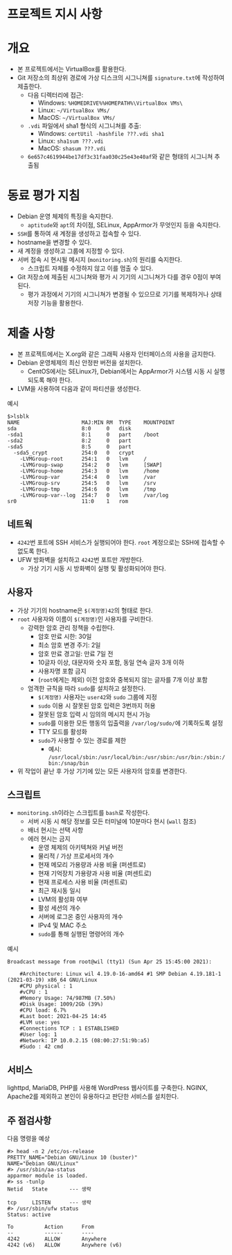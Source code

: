 # 프로젝트 지시 사항

# 개요

- 본 프로젝트에서는 VirtualBox를 활용한다.
- Git 저장소의 최상위 경로에 가상 디스크의 시그니쳐를 `signature.txt`에 작성하여 제출한다.
  - 다음 디렉터리에 접근:
    - Windows: `%HOMEDRIVE%%HOMEPATH%\VirtualBox VMs\`
    - Linux: `~/VirtualBox VMs/`
    - MacOS: `~/VirtualBox VMs/`
  - `.vdi` 파일에서 sha1 형식의 시그니쳐를 추출:
    - Windows: `certUtil -hashfile ???.vdi sha1`
    - Linux: `sha1sum ???.vdi`
    - MacOS: `shasum ???.vdi`
  - `6e657c4619944be17df3c31faa030c25e43e40af`와 같은 형태의 시그니쳐 추출됨

# 동료 평가 지침

- Debian 운영 체제의 특징을 숙지한다.
  - `aptitude`와 `apt`의 차이점, SELinux, AppArmor가 무엇인지 등을 숙지한다.
- `SSH`를 통하여 새 계정을 생성하고 접속할 수 있다.
- hostname을 변경할 수 있다.
- 새 계정을 생성하고 그룹에 지정할 수 있다.
- 서버 접속 시 현시될 메시지 (`monitoring.sh`)의 원리를 숙지한다.
  - 스크립트 자체를 수정하지 않고 이를 멈출 수 있다.
- Git 저장소에 제출된 시그니쳐와 평가 시 기기의 시그니쳐가 다를 경우 0점이 부여된다.
  - 평가 과정에서 기기의 시그니쳐가 변경될 수 있으므로 기기를 복제하거나 상태 저장 기능을 활용한다.

# 제출 사항

- 본 프로젝트에서는 X.org와 같은 그래픽 사용자 인터페이스의 사용을 금지한다.
- Debian 운영체제의 최신 안정판 버전을 설치한다. 
  - CentOS에서는 SELinux가, Debian에서는 AppArmor가 시스템 시동 시 실행되도록 해야 한다.
- LVM을 사용하여 다음과 같이 파티션을 생성한다.

예시
```
$>lsblk
NAME					MAJ:MIN	RM	TYPE	MOUNTPOINT
sda						8:0		0	disk
-sda1					8:1		0	part	/boot
-sda2					8:2		0	part
-sda5					8:5		0	part
  -sda5_crypt			254:0	0	crypt
    -LVMGroup-root		254:1	0	lvm		/
    -LVMGroup-swap		254:2	0	lvm		[SWAP]
    -LVMGroup-home		254:3	0	lvm		/home
    -LVMGroup-var		254:4	0	lvm		/var
    -LVMGroup-srv		254:5	0	lvm		/srv
    -LVMGroup-tmp		254:6	0	lvm		/tmp
    -LVMGroup-var--log	254:7	0	lvm		/var/log
sr0						11:0	1	rom
```

## 네트웍

- `4242`번 포트에 SSH 서비스가 실행되어야 한다. `root` 계정으로는 SSH에 접속할 수 없도록 한다.
- UFW 방화벽을 설치하고 `4242`번 포트만 개방한다.
  - 가상 기기 시동 시 방화벽이 실행 및 활성화되어야 한다.

## 사용자

- 가상 기기의 hostname은 `$(계정명)42`의 형태로 한다. 
- `root` 사용자와 이름이 `$(계정명)`인 사용자를 구비한다.
  - 강력한 암호 관리 정책을 수립한다.
    - 암호 만료 시한: 30일
    - 최소 암호 변경 주기: 2일
    - 암호 만료 경고일: 만료 7일 전
    - 10글자 이상, 대문자와 숫자 포함, 동일 연속 글자 3개 이하
    - 사용자명 포함 금지
    - (`root`에게는 제외) 이전 암호와 중복되지 않는 글자를 7개 이상 포함
  - 엄격한 규칙을 따라 `sudo`를 설치하고 설정한다.
    - `$(계정명)` 사용자는 `user42`와 `sudo` 그룹에 지정
    - `sudo` 이용 시 잘못된 암호 입력은 3번까지 허용
    - 잘못된 암호 입력 시 임의의 메시지 현시 가능
    - `sudo`를 이용한 모든 행동의 입출력을 `/var/log/sudo/`에 기록하도록 설정
    - TTY 모드를 활성화
    - `sudo`가 사용할 수 있는 경로를 제한
      - 예시: `/usr/local/sbin:/usr/local/bin:/usr/sbin:/usr/bin:/sbin:/bin:/snap/bin`
- 위 작업이 끝난 후 가상 기기에 있는 모든 사용자의 암호를 변경한다.

## 스크립트

- `monitoring.sh`이라는 스크립트를 `bash`로 작성한다.
  - 서버 시동 시 해당 정보를 모든 터미널에 10분마다 현시 (`wall` 참조)
  - 배너 현시는 선택 사항
  - 에러 현시는 금지
    - 운영 체제의 아키텍쳐와 커널 버전
    - 물리적 / 가상 프로세서의 개수
    - 현재 메모리 가용량과 사용 비율 (퍼센트로)
    - 현재 기억장치 가용량과 사용 비율 (퍼센트로)
    - 현재 프로세스 사용 비율 (퍼센트로)
    - 최근 재시동 일시
    - LVM의 활성화 여부
    - 활성 세션의 개수
    - 서버에 로그온 중인 사용자의 개수
    - IPv4 및 MAC 주소
    - `sudo`를 통해 실행된 명령어의 개수

예시
```
Broadcast message from root@wil (tty1) (Sun Apr 25 15:45:00 2021):

	#Architecture: Linux wil 4.19.0-16-amd64 #1 SMP Debian 4.19.181-1 (2021-03-19) x86_64 GNU/Linux
	#CPU physical : 1
	#vCPU : 1
	#Memory Usage: 74/987MB (7.50%)
	#Disk Usage: 1009/2Gb (39%)
	#CPU load: 6.7%
	#Last boot: 2021-04-25 14:45
	#LVM use: yes
	#Connections TCP : 1 ESTABLISHED
	#User log: 1
	#Network: IP 10.0.2.15 (08:00:27:51:9b:a5)
	#Sudo : 42 cmd
```

## 서비스

lighttpd, MariaDB, PHP를 사용해 WordPress 웹사이트를 구축한다.
NGINX, Apache2를 제외하고 본인이 유용하다고 판단한 서비스를 설치한다.

## 주 점검사항

다음 명령을 예상
```
#> head -n 2 /etc/os-release
PRETTY_NAME="Debian GNU/Linux 10 (buster)"
NAME="Debian GNU/Linux"
#> /usr/sbin/aa-status
apparmor module is loaded.
#> ss -tunlp
Netid	State		--- 생략

tcp		LISTEN		--- 생략
#> /usr/sbin/ufw status
Status: active

To			Action		From
--			------		----
4242		ALLOW		Anywhere
4242 (v6)	ALLOW		Anywhere (v6)
```
